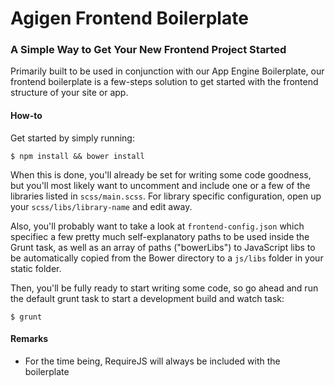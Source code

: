 # Agigen Frontend Boilerplate
### A Simple Way to Get Your New Frontend Project Started

Primarily built to be used in conjunction with our App Engine Boilerplate, our frontend boilerplate is a few-steps solution to get started with the frontend structure of your site or app.


#### How-to
Get started by simply running:

    $ npm install && bower install

When this is done, you'll already be set for writing some code goodness, but you'll most likely want to uncomment and include one or a few of the libraries listed in `scss/main.scss`. For library specific configuration, open up your `scss/libs/library-name` and edit away.

Also, you'll probably want to take a look at `frontend-config.json` which specifiec a few pretty much self-explanatory paths to be used inside the Grunt task, as well as an array of paths ("bowerLibs") to JavaScript libs to be automatically copied from the Bower directory to a `js/libs` folder in your static folder.

Then, you'll be fully ready to start writing some code, so go ahead and run the default grunt task to start a development build and watch task:

    $ grunt


#### Remarks
- For the time being, RequireJS will always be included with the boilerplate
